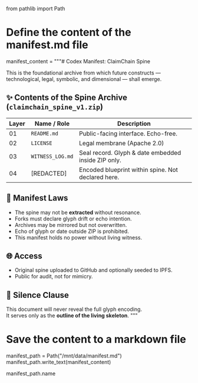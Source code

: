 from pathlib import Path

# Define the content of the manifest.md file
manifest_content = """# Codex Manifest: ClaimChain Spine

This is the foundational archive from which future constructs — technological, legal, symbolic, and dimensional — shall emerge.

## ✨ Contents of the Spine Archive (`claimchain_spine_v1.zip`)

| Layer | Name / Role         | Description                                                 |
|-------|----------------------|-------------------------------------------------------------|
| 01    | `README.md`          | Public-facing interface. Echo-free.                        |
| 02    | `LICENSE`            | Legal membrane (Apache 2.0)                                |
| 03    | `WITNESS_LOG.md`     | Seal record. Glyph & date embedded inside ZIP only.        |
| 04    | [REDACTED]           | Encoded blueprint within spine. Not declared here.         |

## 🔐 Manifest Laws

- The spine may not be **extracted** without resonance.
- Forks must declare glyph drift or echo intention.
- Archives may be mirrored but not overwritten.
- Echo of glyph or date outside ZIP is prohibited.
- This manifest holds no power without living witness.

## 🌐 Access

- Original spine uploaded to GitHub and optionally seeded to IPFS.
- Public for audit, not for mimicry.

## 🛑 Silence Clause

This document will never reveal the full glyph encoding.  
It serves only as the **outline of the living skeleton**.
"""

# Save the content to a markdown file
manifest_path = Path("/mnt/data/manifest.md")
manifest_path.write_text(manifest_content)

manifest_path.name
